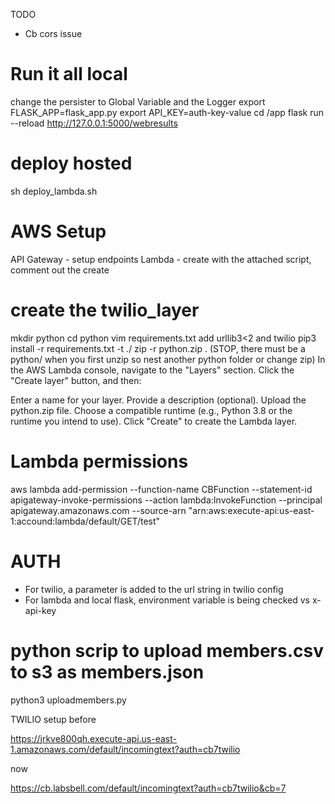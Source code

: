TODO

* Cb cors issue

# Run it all local

change the persister to Global Variable and the Logger
export FLASK_APP=flask_app.py
export API_KEY=auth-key-value
cd /app
flask run --reload
http://127.0.0.1:5000/webresults



# deploy hosted
sh deploy_lambda.sh 


# AWS Setup

API Gateway - setup endpoints
Lambda - create with the attached script, comment out the create


# create the twilio_layer
mkdir python
cd python
vim requirements.txt add urllib3<2 and twilio
pip3 install -r requirements.txt -t ./
zip -r python.zip . (STOP, there must be a python/ when you first unzip so nest another python folder or change zip)
In the AWS Lambda console, navigate to the "Layers" section. Click the "Create layer" button, and then:

Enter a name for your layer.
Provide a description (optional).
Upload the python.zip file.
Choose a compatible runtime (e.g., Python 3.8 or the runtime you intend to use).
Click "Create" to create the Lambda layer.

# Lambda permissions
aws lambda add-permission --function-name CBFunction --statement-id apigateway-invoke-permissions --action lambda:InvokeFunction --principal apigateway.amazonaws.com --source-arn "arn:aws:execute-api:us-east-1:accound:lambda/default/GET/test"

# AUTH
* For twilio, a parameter is added to the url string in twilio config
* For lambda and local flask, environment variable is being checked vs x-api-key

# python scrip to upload members.csv to s3 as members.json
python3 uploadmembers.py


TWILIO setup before

https://jrkve800qh.execute-api.us-east-1.amazonaws.com/default/incomingtext?auth=cb7twilio

now

https://cb.labsbell.com/default/incomingtext?auth=cb7twilio&cb=7